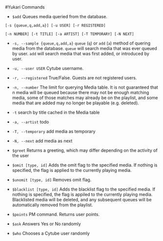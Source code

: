 #Yukari Commands

- `$add` Queues media queried from the database.

 `[-s {queue,q,add,a}] [-u USER] [-r REGISTERED]`

 `[-n NUMBER] [-t TITLE] [-a ARTIST] [-T TEMPORARY] [-N NEXT]`
 
 - `-s, --sample {queue,q,add,a}` `queue` (`q`) or `add` (`a`) method of quering media from the database. `queue` will search media that was ever queued by user. `add` will search media that was first added, or introduced by user.
 - `-u, --user USER` Cytube username.
 - `-r, --registered` True/False. Guests are not registered users.
 - `-n, --number` The limit for querying Media table. It is not guaranteed that n media will be queued because there may not be enough matching media, some of those matches may already be on the playlist, and some media that are added may no longer be playable (e.g. deleted).
 - `-t` search by title cached in the Media table
 - `-a, --artist` todo
 - `-T, --temporary` add media as temporary
 - `-N, --next` add media as next
 

- `$greet` Returns a greeting, which may differ depending on the activity of the user
- `$omit [type, id]` Adds the omit flag to the specified media. If nothing is specified, the flag is applied to the currently playing media.
- `$unomit [type, id]` Removes omit flag.
- `$blacklist [type, id]` Adds the blacklist flag to the specified media. If nothing is specified, the flag is appiled to the currently playing media. Blacklisted media will be deleted, and any subsequent queues will be automatically removed from the playlist.
- `$points` PM command. Returns user points.

- `$ask` Answers Yes or No randomly
- `$who` Chooses a Cytube user randomly  
